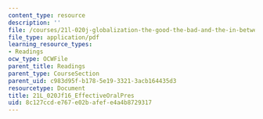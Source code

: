 ```yaml
---
content_type: resource
description: ''
file: /courses/21l-020j-globalization-the-good-the-bad-and-the-in-between-fall-2016/8c127ccde767e02bafefe4a4b8729317_21L_020Jf16_EffectiveOralPres.pdf
file_type: application/pdf
learning_resource_types:
- Readings
ocw_type: OCWFile
parent_title: Readings
parent_type: CourseSection
parent_uid: c983d95f-b178-5e19-3321-3acb164435d3
resourcetype: Document
title: 21L_020Jf16_EffectiveOralPres
uid: 8c127ccd-e767-e02b-afef-e4a4b8729317
---
```

